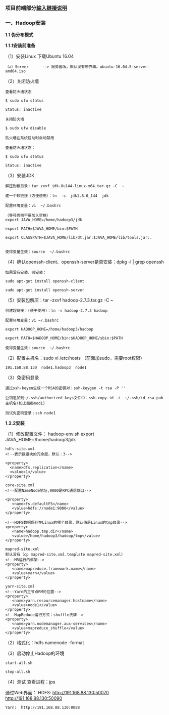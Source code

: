 ### 项目前端部分[输入链接说明](http://gitee.com/third_e/bishe-netdisc-web?_from=gitee_search)

### 一、Hadoop安装


 **1.1 伪分布模式** 

 **1.1.1安装前准备** 

（1）安装Linux
      下载Ubuntu 16.04

    （a）Server      --> 服务器版，默认没有带界面。ubuntu-16.04.5-server-amd64.iso

（2）关闭防火墙
    
    查看防火墙状态

    $ sudo ufw status

    Status: inactive

    关闭防火墙

    $ sudo ufw disable

    防火墙在系统启动时自动禁用
    
    查看防火墙状态：

    $ sudo ufw status

    Status: inactive

（3）安装JDK

    解压到根目录：tar zxvf jdk-8u144-linux-x64.tar.gz -C  ~

    建一个软链接（方便使用）：ln  -s  jdk1.8.0_144  jdk

    配置环境变量：vi  ~/.bashrc

    （等号两侧不要加入空格）
    export JAVA_HOME=/home/hadoop3/jdk

    export PATH=$JAVA_HOME/bin:$PATH

    export CLASSPATH=$JAVA_HOME/lib/dt.jar:$JAVA_HOME/lib/tools.jar:.


    使得变量生效：source  ~/.bashrc

（4）确认openssh-client、openssh-server是否安装：dpkg -l | grep openssh

    如果没有安装，则安装：

    sudo apt-get install openssh-client

    sudo apt-get install openssh-server

（5）安装包解压：tar -zxvf hadoop-2.7.3.tar.gz -C ~

    创建超链接：(便于使用)：ln -s hadoop-2.7.3 hadoop

    配置环境变量：vi ~/.bashrc
    
    export HADOOP_HOME=/home/hadoop3/hadoop

    export PATH=$HADOOP_HOME/bin:$HADOOP_HOME/sbin:$PATH

    使得变量生效：source  ~/.bashrc

（2）配置主机名：sudo vi  /etc/hosts   （前面加sudo，需要root权限）

    191.168.88.130  node1.hadoop3  node1

（3）免密码登录

    通过ssh-keyen生成一个RSA的密钥对：ssh-keygen -t rsa -P ''

    公钥追加到~/.ssh/authorized_keys文件中：ssh-copy-id -i  ~/.ssh/id_rsa.pub  主机名(如上面都nod1)

    测试免密码登录：ssh node1

 **1.2.2安装** 

（1）修改配置文件：
    hadoop-env.sh
    export JAVA_HOME=/home/hadoop3/jdk

    hdfs-site.xml
    <!--表示数据块的冗余度，默认：3-->
    
    <property>
      <name>dfs.replication</name>
      <value>1</value>
    </property>

    core-site.xml
    <!--配置NameNode地址,9000是RPC通信端口-->
    
    <property>
       <name>fs.defaultFS</name>
       <value>hdfs://node1:9000</value>
    </property>	
    
    <!--HDFS数据保存在Linux的哪个目录，默认值是Linux的tmp目录-->
    <property>
       <name>hadoop.tmp.dir</name>
       <value>/home/hadoop3/hadoop/tmp</value>
    </property>	

    mapred-site.xml
    默认没有（cp mapred-site.xml.template mapred-site.xml）
    <!--MR运行的框架-->
    <property>
       <name>mapreduce.framework.name</name>
       <value>yarn</value>
    </property>	
    
    yarn-site.xml
    <!--Yarn的主节点RM的位置-->
    <property>
       <name>yarn.resourcemanager.hostname</name>
       <value>node1</value>
    </property>	
    <!--MapReduce运行方式：shuffle洗牌-->
    <property>
       <name>yarn.nodemanager.aux-services</name>
       <value>mapreduce_shuffle</value>
    </property>	


（2）格式化：hdfs namenode -format

（3）启动停止Hadoop的环境

    start-all.sh

    stop-all.sh
（4）测试
    查看进程：jps

通过Web界面：
    HDFS:  http://191.168.88.130:50070    http://191.168.88.130:50090

    Yarn:  http://191.168.88.130:8088